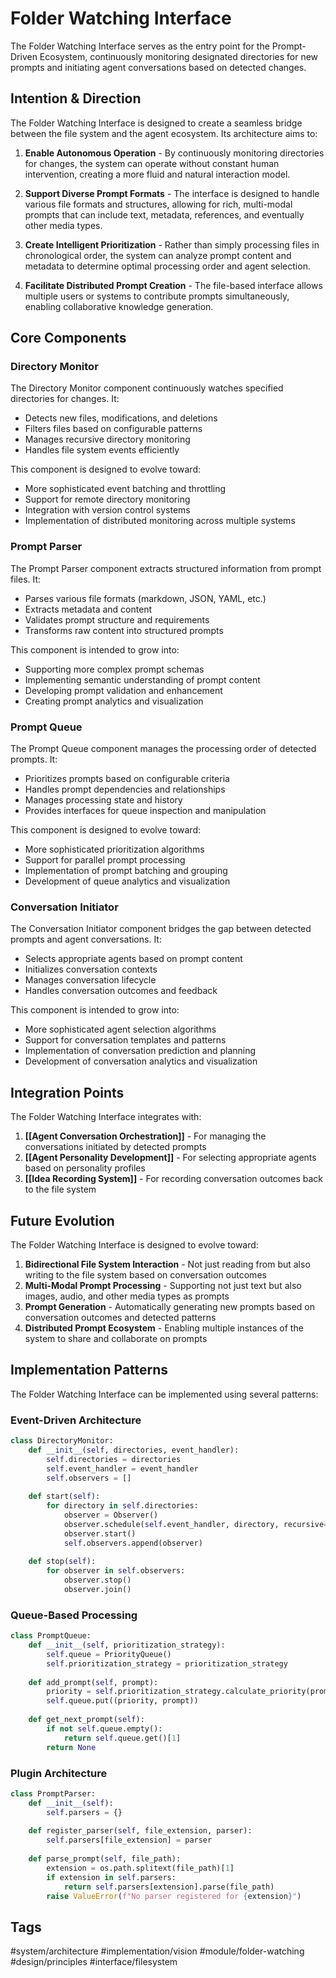 # Folder Watching Interface

The Folder Watching Interface serves as the entry point for the Prompt-Driven Ecosystem, continuously monitoring designated directories for new prompts and initiating agent conversations based on detected changes.

## Intention & Direction

The Folder Watching Interface is designed to create a seamless bridge between the file system and the agent ecosystem. Its architecture aims to:

1. **Enable Autonomous Operation** - By continuously monitoring directories for changes, the system can operate without constant human intervention, creating a more fluid and natural interaction model.

2. **Support Diverse Prompt Formats** - The interface is designed to handle various file formats and structures, allowing for rich, multi-modal prompts that can include text, metadata, references, and eventually other media types.

3. **Create Intelligent Prioritization** - Rather than simply processing files in chronological order, the system can analyze prompt content and metadata to determine optimal processing order and agent selection.

4. **Facilitate Distributed Prompt Creation** - The file-based interface allows multiple users or systems to contribute prompts simultaneously, enabling collaborative knowledge generation.

## Core Components

### Directory Monitor

The Directory Monitor component continuously watches specified directories for changes. It:

- Detects new files, modifications, and deletions
- Filters files based on configurable patterns
- Manages recursive directory monitoring
- Handles file system events efficiently

This component is designed to evolve toward:
- More sophisticated event batching and throttling
- Support for remote directory monitoring
- Integration with version control systems
- Implementation of distributed monitoring across multiple systems

### Prompt Parser

The Prompt Parser component extracts structured information from prompt files. It:

- Parses various file formats (markdown, JSON, YAML, etc.)
- Extracts metadata and content
- Validates prompt structure and requirements
- Transforms raw content into structured prompts

This component is intended to grow into:
- Supporting more complex prompt schemas
- Implementing semantic understanding of prompt content
- Developing prompt validation and enhancement
- Creating prompt analytics and visualization

### Prompt Queue

The Prompt Queue component manages the processing order of detected prompts. It:

- Prioritizes prompts based on configurable criteria
- Handles prompt dependencies and relationships
- Manages processing state and history
- Provides interfaces for queue inspection and manipulation

This component is designed to evolve toward:
- More sophisticated prioritization algorithms
- Support for parallel prompt processing
- Implementation of prompt batching and grouping
- Development of queue analytics and visualization

### Conversation Initiator

The Conversation Initiator component bridges the gap between detected prompts and agent conversations. It:

- Selects appropriate agents based on prompt content
- Initializes conversation contexts
- Manages conversation lifecycle
- Handles conversation outcomes and feedback

This component is intended to grow into:
- More sophisticated agent selection algorithms
- Support for conversation templates and patterns
- Implementation of conversation prediction and planning
- Development of conversation analytics and visualization

## Integration Points

The Folder Watching Interface integrates with:

1. **[[Agent Conversation Orchestration]]** - For managing the conversations initiated by detected prompts
2. **[[Agent Personality Development]]** - For selecting appropriate agents based on personality profiles
3. **[[Idea Recording System]]** - For recording conversation outcomes back to the file system

## Future Evolution

The Folder Watching Interface is designed to evolve toward:

1. **Bidirectional File System Interaction** - Not just reading from but also writing to the file system based on conversation outcomes
2. **Multi-Modal Prompt Processing** - Supporting not just text but also images, audio, and other media types as prompts
3. **Prompt Generation** - Automatically generating new prompts based on conversation outcomes and detected patterns
4. **Distributed Prompt Ecosystem** - Enabling multiple instances of the system to share and collaborate on prompts

## Implementation Patterns

The Folder Watching Interface can be implemented using several patterns:

### Event-Driven Architecture

```python
class DirectoryMonitor:
    def __init__(self, directories, event_handler):
        self.directories = directories
        self.event_handler = event_handler
        self.observers = []
        
    def start(self):
        for directory in self.directories:
            observer = Observer()
            observer.schedule(self.event_handler, directory, recursive=True)
            observer.start()
            self.observers.append(observer)
            
    def stop(self):
        for observer in self.observers:
            observer.stop()
            observer.join()
```

### Queue-Based Processing

```python
class PromptQueue:
    def __init__(self, prioritization_strategy):
        self.queue = PriorityQueue()
        self.prioritization_strategy = prioritization_strategy
        
    def add_prompt(self, prompt):
        priority = self.prioritization_strategy.calculate_priority(prompt)
        self.queue.put((priority, prompt))
        
    def get_next_prompt(self):
        if not self.queue.empty():
            return self.queue.get()[1]
        return None
```

### Plugin Architecture

```python
class PromptParser:
    def __init__(self):
        self.parsers = {}
        
    def register_parser(self, file_extension, parser):
        self.parsers[file_extension] = parser
        
    def parse_prompt(self, file_path):
        extension = os.path.splitext(file_path)[1]
        if extension in self.parsers:
            return self.parsers[extension].parse(file_path)
        raise ValueError(f"No parser registered for {extension}")
```

## Tags

#system/architecture #implementation/vision #module/folder-watching #design/principles #interface/filesystem
